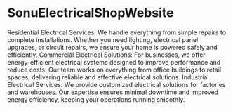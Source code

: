 # SonuElectricalShopWebsite
 Residential Electrical Services: We handle everything from simple repairs to complete installations. Whether you need lighting, electrical panel upgrades, or circuit repairs, we ensure your home is powered safely and efficiently.  Commercial Electrical Solutions: For businesses, we offer energy-efficient electrical systems designed to improve performance and reduce costs. Our team works on everything from office buildings to retail spaces, delivering reliable and effective electrical solutions.  Industrial Electrical Services: We provide customized electrical solutions for factories and warehouses. Our expertise ensures minimal downtime and improved energy efficiency, keeping your operations running smoothly.
